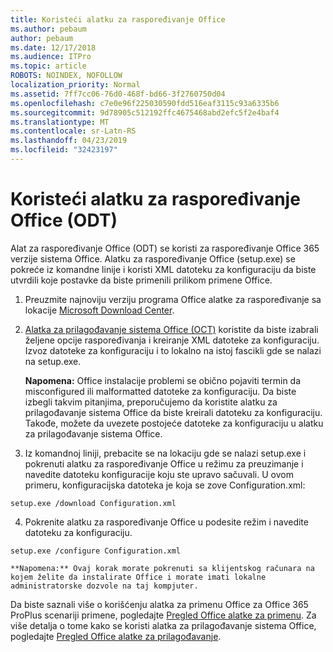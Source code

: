 ```yaml
---
title: Koristeći alatku za raspoređivanje Office
ms.author: pebaum
author: pebaum
ms.date: 12/17/2018
ms.audience: ITPro
ms.topic: article
ROBOTS: NOINDEX, NOFOLLOW
localization_priority: Normal
ms.assetid: 7ff7cc06-76d0-468f-bd66-3f2760750d04
ms.openlocfilehash: c7e0e96f225030590fdd516eaf3115c93a6335b6
ms.sourcegitcommit: 9d78905c512192ffc4675468abd2efc5f2e4baf4
ms.translationtype: MT
ms.contentlocale: sr-Latn-RS
ms.lasthandoff: 04/23/2019
ms.locfileid: "32423197"
---
```

# <a name="using-the-office-deployment-tool-odt"></a>Koristeći alatku za raspoređivanje Office (ODT)

Alat za raspoređivanje Office (ODT) se koristi za raspoređivanje Office 365 verzije sistema Office. Alatku za raspoređivanje Office (setup.exe) se pokreće iz komandne linije i koristi XML datoteku za konfiguraciju da biste utvrdili koje postavke da biste primenili prilikom primene Office.
  
1. Preuzmite najnoviju verziju programa Office alatke za raspoređivanje sa lokacije [Microsoft Download Center](http://go.microsoft.com/fwlink/p/?LinkID=626065).
    
2. [Alatka za prilagođavanje sistema Office (OCT)](https://config.office.com) koristite da biste izabrali željene opcije raspoređivanja i kreiranje XML datoteke za konfiguraciju. Izvoz datoteke za konfiguraciju i to lokalno na istoj fascikli gde se nalazi na setup.exe. 
    
    **Napomena:** Office instalacije problemi se obično pojaviti termin da misconfigured ili malformatted datoteke za konfiguraciju. Da biste izbegli takvim pitanjima, preporučujemo da koristite alatku za prilagođavanje sistema Office da biste kreirali datoteku za konfiguraciju. Takođe, možete da uvezete postojeće datoteke za konfiguraciju u alatku za prilagođavanje sistema Office. 
    
3. Iz komandnoj liniji, prebacite se na lokaciju gde se nalazi setup.exe i pokrenuti alatku za raspoređivanje Office u režimu za preuzimanje i navedite datoteku konfiguracije koju ste upravo sačuvali. U ovom primeru, konfiguracijska datoteka je koja se zove Configuration.xml:
    
  ```
  setup.exe /download Configuration.xml  
  ```

4. Pokrenite alatku za raspoređivanje Office u podesite režim i navedite datoteku za konfiguraciju.
    
  ```
  setup.exe /configure Configuration.xml
  ```

    **Napomena:** Ovaj korak morate pokrenuti sa klijentskog računara na kojem želite da instalirate Office i morate imati lokalne administratorske dozvole na taj kompjuter. 
    
Da biste saznali više o korišćenju alatka za primenu Office za Office 365 ProPlus scenariji primene, pogledajte [Pregled Office alatke za primenu](https://docs.microsoft.com/deployoffice/overview-of-the-office-2016-deployment-tool). Za više detalja o tome kako se koristi alatka za prilagođavanje sistema Office, pogledajte [Pregled Office alatke za prilagođavanje](https://docs.microsoft.com/DeployOffice/overview-of-the-office-customization-tool-for-click-to-run).
  

